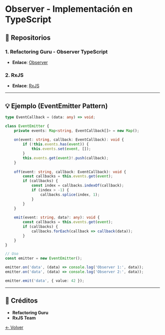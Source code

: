 # Observer - Implementación en TypeScript

## 🌟 Repositorios

### 1. **Refactoring Guru - Observer TypeScript**
- **Enlace**: [Observer](https://refactoring.guru/design-patterns/observer/typescript/example)

### 2. **RxJS**
- **Enlace**: [RxJS](https://rxjs.dev/)

---

## 💡 Ejemplo (EventEmitter Pattern)

```typescript
type EventCallback = (data: any) => void;

class EventEmitter {
    private events: Map<string, EventCallback[]> = new Map();
    
    on(event: string, callback: EventCallback): void {
        if (!this.events.has(event)) {
            this.events.set(event, []);
        }
        this.events.get(event)!.push(callback);
    }
    
    off(event: string, callback: EventCallback): void {
        const callbacks = this.events.get(event);
        if (callbacks) {
            const index = callbacks.indexOf(callback);
            if (index > -1) {
                callbacks.splice(index, 1);
            }
        }
    }
    
    emit(event: string, data?: any): void {
        const callbacks = this.events.get(event);
        if (callbacks) {
            callbacks.forEach(callback => callback(data));
        }
    }
}

// Uso
const emitter = new EventEmitter();

emitter.on('data', (data) => console.log('Observer 1:', data));
emitter.on('data', (data) => console.log('Observer 2:', data));

emitter.emit('data', { value: 42 });
```

---

## 🙏 Créditos
- **Refactoring Guru**
- **RxJS Team**

[← Volver](../README.md)

